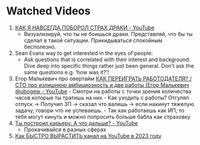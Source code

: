# Watched Videos

1. [КАК Я НАВСЕГДА ПОБОРОЛ СТРАХ ДРАКИ - YouTube](https://www.youtube.com/watch?v=LmJtTYEjbiM)
	- Визуализируй, что ты не боишься драки. Представляй, что бы ты сделал в такой ситуации. Прикидываться спокойным бесполезно.
2. Sean Evans way to get interested in the eyes of people:
	- Ask questions that is correlated with their interest and background. Dive deep into specific things rather just been general. Don’t ask the same questions e.g. ‘how was it?’!
3. Егор Малькевич про овертайм [КАК ПЕРЕИГРАТЬ РАБОТОДАТЕЛЯ? / CTO про излишнюю амбициозность и две работы (Егор Малькевич @ubogew - YouTube](https://www.youtube.com/watch?v=6YNpnfxG5KI)
	   - Смотри на работы с точки зрения количества часов которые ты тратишь на них
	   - Как уходить с работы? Отгулял отпуск → Получил ЗП → сказал что валишь → если накинут тяжелую задачу, говори что не успеваешь.
	   - Так как работаешь как ИП, то тебя могут кинуть и можно попросить больше бабла как страховку
4. [Ты построил карьеру. А что дальше? - YouTube](https://www.youtube.com/watch?v=GnMEfcaT84c) 
	- Прокачивайся в разных сферах
5. [Как БЫСТРО ВЫРАСТИТЬ канал на YouTube в 2023 году](https://www.youtube.com/watch?v=KbZepdPRy8Y)